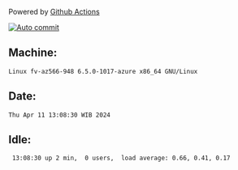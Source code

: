 Powered by [Github Actions](https://github.com/features/actions)

[![Auto commit](https://github.com/hiage/workstation/workflows/Auto%20commit/badge.svg)](https://github.com/hiage/workstation/actions?query=workflow%3A%22Auto+commit%22)

## Machine:
```
Linux fv-az566-948 6.5.0-1017-azure x86_64 GNU/Linux
```
## Date:
```
Thu Apr 11 13:08:30 WIB 2024
```
## Idle:
```
 13:08:30 up 2 min,  0 users,  load average: 0.66, 0.41, 0.17
```
